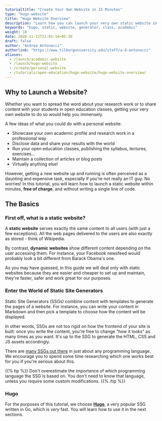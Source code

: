 ```yaml
---
tutorialtitle: "Create Your Own Website in 15 Minutes"
type: "hugo-website"
title: "Hugo Website Overview"
description: "Learn how you can launch your very own static website in a quick and easy way."
keywords: "hugo, static, website, generator, class, academic"
weight: 10
date: 2020-11-11T22:01:14+05:30
draft: false
author: "Andrea Antonacci"
authorlink: "https://www.tilburguniversity.edu/staff/a-d-antonacci"
aliases:
  - /launch/academic-website
  - /launch/hugo-website
  - /create/personal-website
  - /tutorials/open-education/hugo-website/hugo-website-overview/
---
```


## Why to Launch a Website?

Whether you want to spread the word about your research work or to share content with your students in open education classes, getting your very own website to do so would help you immensely.

A few ideas of what you could do with a personal website:

- Showcase your own academic profile and research work in a professional way
- Disclose data and share your results with the world
- Run your open education classes, publishing the syllabus, lectures, exercises...
- Maintain a collection of articles or blog posts
- Virtually anything else!

However, getting a new website up and running is often perceived as a daunting and expensive task, especially if you're not really an IT guy. No worries! In this tutorial, you will learn how to launch a static website within minutes, **free of charge**, and without writing a single line of code.

## The Basics

### First off, what is a static website?

A **static website** serves exactly the same content to all users (with just a few exceptions). All the web pages delivered to the users are also exactly as stored - think of Wikipedia.

By contrast, **dynamic websites** show different content depending on the user accessing them. For instance, your Facebook newsfeed would probably look a bit different from Barack Obama's one.

As you may have guessed, in this guide we will deal only with static websites because they are easier and cheaper to set up and maintain, they're faster, safer and work great for our purposes.

### Enter the World of Static Site Generators

Static Site Generators (SSGs) combine content with templates to generate the pages of a website. For instance, you can write your content in Markdown and then pick a template to choose how the content will be displayed.

In other words, SSGs are not too rigid on how the frontend of your site is built: once you write the content, you're free to change "how it looks" as many times as you want. It's up to the SSG to generate the HTML, CSS and JS assets accordingly.

There are [many SSGs out there](https://jamstack.org/generators/) in just about any programming language. We encourage you to spend some time researching which one works best for you if you're serious about this.

{{% tip %}}
Don't overestimate the importance of which programming language the SSG is based on. You don't need to know that language, unless you require some custom modifications.
{{% /tip %}}

### Hugo

For the purposes of this tutorial, we choose **[Hugo](https://gohugo.io)**, a very popular SSG written in Go, which is *very* fast. You will learn how to use it in the next sections.
